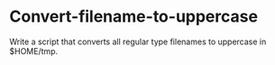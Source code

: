 # Convert-filename-to-uppercase
Write a script that converts all regular type filenames to uppercase in $HOME/tmp.
